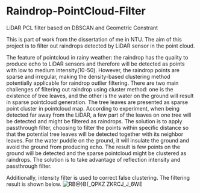 # Raindrop-PointCloud-Filter
LiDAR PCL filter based on DBSCAN and Geometric Constrant

This is part of work from the dissertation of me in NTU. The aim of this project is to filter out raindrops detected by LiDAR sensor in the point cloud. 

The feature of pointcloud in rainy weather: the raindrop has the quality to produce echo to LiDAR sensors and therefore will be detected as points with low to medium intensity(10-50). However, the raindrop points are sparse and irregular, making the density-based clustering method potentially applicable for raindrop outlier filtering. There are two main challenges of filtering out raindrop using cluster method: one is the existence of tree leaves, and the other is the water on the ground will result in sparse pointcloud generation. The tree leaves are presented as sparse point cluster in pointcloud map. According to experiment, when being detected far away from the LiDAR, a few part of the leaves on one tree will be detected and might be filtered as raindrops. The solution is to apply passthrough filter, choosing to filter the points within specific distance so that the potential tree leaves will be detected together with its neighbor leaves. For the water puddle on the ground, it will insulate the ground and avoid the ground from producing echo. The result is few points on the ground will be detected and the sparse pointcloud might be clustered as raindrops. The solution is to take advantage of reflection intensity and passthrough filter.

Additionally, intensity filter is used to correct false clustering.
The filtering result is shown below.
![RB@}B{_QPKZ ZKRCJ_J_6WE](https://user-images.githubusercontent.com/70008102/213177103-907aed23-3066-4188-960b-f680be591824.png)

